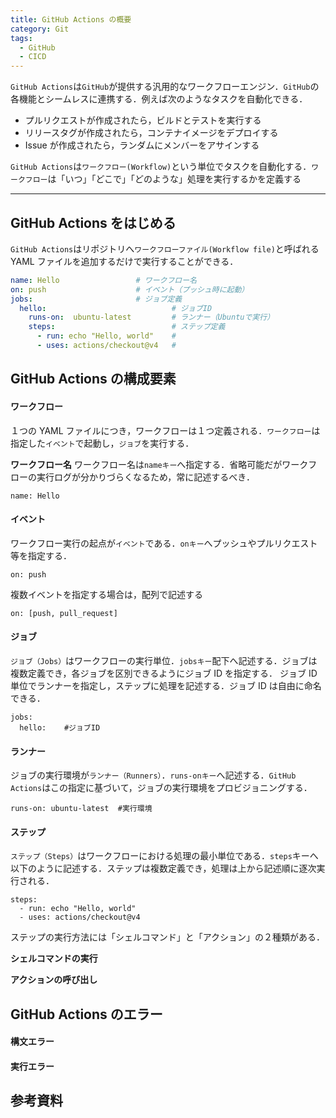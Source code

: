 ```yaml
---
title: GitHub Actions の概要
category: Git
tags:
  - GitHub
  - CICD
---
```


`GitHub Actions`は`GitHub`が提供する汎用的なワークフローエンジン．`GitHub`の各機能とシームレスに連携する．例えば次のようなタスクを自動化できる．

<!-- more -->

- プルリクエストが作成されたら，ビルドとテストを実行する
- リリースタグが作成されたら，コンテナイメージをデプロイする
- Issue が作成されたら，ランダムにメンバーをアサインする

`GitHub Actions`は`ワークフロー(Workflow)`という単位でタスクを自動化する．`ワークフロー`は「いつ」「どこで」「どのような」処理を実行するかを定義する

---
## GitHub Actions をはじめる

`GitHub Actions`はリポジトリへ`ワークフローファイル(Workflow file)`と呼ばれる YAML ファイルを追加するだけで実行することができる．

```hello.yml
name: Hello                 # ワークフロー名
on: push                    # イベント（プッシュ時に起動）
jobs:                       # ジョブ定義
  hello:                            # ジョブID
    runs-on:  ubuntu-latest         # ランナー（Ubuntuで実行）
    steps:                          # ステップ定義
      - run: echo "Hello, world"    #
      - uses: actions/checkout@v4   #
```

## GitHub Actions の構成要素

#### ワークフロー

１つの YAML ファイルにつき，ワークフローは１つ定義される．`ワークフロー`は指定した`イベント`で起動し，`ジョブ`を実行する．

**ワークフロー名**
ワークフロー名は`nameキー`へ指定する．省略可能だがワークフローの実行ログが分かりづらくなるため，常に記述するべき．

```
name: Hello
```

#### イベント

ワークフロー実行の起点が`イベント`である．`onキー`へプッシュやプルリクエスト等を指定する．

```
on: push
```

複数イベントを指定する場合は，配列で記述する

```
on: [push, pull_request]
```

#### ジョブ

`ジョブ（Jobs）`はワークフローの実行単位．`jobsキー`配下へ記述する．ジョブは複数定義でき，各ジョブを区別できるようにジョブ ID を指定する．
ジョブ ID 単位でランナーを指定し，ステップに処理を記述する．ジョブ ID は自由に命名できる．

```
jobs:
  hello:    #ジョブID
```

#### ランナー

ジョブの実行環境が`ランナー（Runners）`．`runs-onキー`へ記述する．`GitHub Actions`はこの指定に基づいて，ジョブの実行環境をプロビジョニングする．

```
runs-on: ubuntu-latest  #実行環境
```

#### ステップ

`ステップ（Steps）`はワークフローにおける処理の最小単位である．`steps`キーへ以下のように記述する．ステップは複数定義でき，処理は上から記述順に逐次実行される．

```
steps:
  - run: echo "Hello, world"
  - uses: actions/checkout@v4
```

ステップの実行方法には「シェルコマンド」と「アクション」の２種類がある．

**シェルコマンドの実行**

**アクションの呼び出し**

## GitHub Actions のエラー

#### 構文エラー

#### 実行エラー

##

## 参考資料
